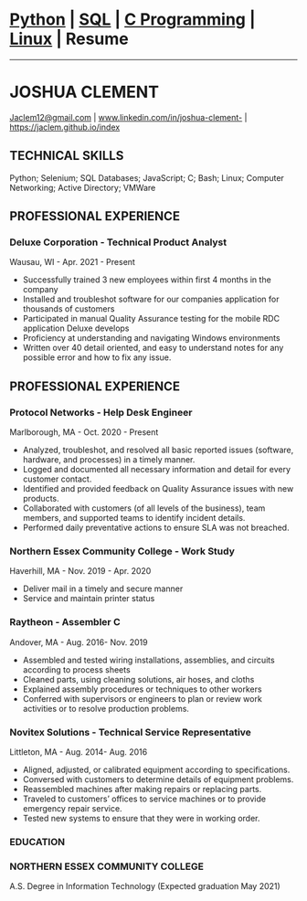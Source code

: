 # <a href="https://Jaclem.github.io/index">Python</a> | <a href="https://Jaclem.github.io/sql">SQL</a> | <a href="https://Jaclem.github.io/index">C Programming</a> | <a href="https://Jaclem.github.io/linux">Linux</a> | Resume
---

# JOSHUA CLEMENT
Jaclem12@gmail.com | www.linkedin.com/in/joshua-clement- | https://jaclem.github.io/index 

## TECHNICAL SKILLS
Python; Selenium; SQL Databases; JavaScript; C; Bash; Linux; Computer Networking; Active Directory; VMWare

## PROFESSIONAL EXPERIENCE  
### Deluxe Corporation - Technical Product Analyst
Wausau, WI - Apr. 2021 - Present
- Successfully trained 3 new employees within first 4 months in the company
- Installed and troubleshot software for our companies application for thousands of customers
- Participated in manual Quality Assurance testing for the mobile RDC application Deluxe develops
- Proficiency at understanding and navigating Windows environments
- Written over 40 detail oriented, and easy to understand notes for any possible error and how to fix any issue.


## PROFESSIONAL EXPERIENCE  
### Protocol Networks - Help Desk Engineer
Marlborough, MA - Oct. 2020 - Present
- Analyzed, troubleshot, and resolved all basic reported issues (software, hardware, and processes) in a timely manner.
- Logged and documented all necessary information and detail for every customer contact.
- Identified and provided feedback on Quality Assurance issues with new products.
- Collaborated with customers (of all levels of the business), team members, and supported teams to identify incident details.
- Performed daily preventative actions to ensure SLA was not breached.


### Northern Essex Community College - Work Study
Haverhill, MA - Nov. 2019 - Apr. 2020
-	Deliver mail in a timely and secure manner
- Service and maintain printer status 

### Raytheon - Assembler C
Andover, MA - Aug. 2016- Nov. 2019
-	Assembled and tested wiring installations, assemblies, and circuits according to process sheets
-	Cleaned parts, using cleaning solutions, air hoses, and cloths
-	Explained assembly procedures or techniques to other workers
-	Conferred with supervisors or engineers to plan or review work activities or to resolve production problems. 

### Novitex Solutions - Technical Service Representative
Littleton, MA - Aug. 2014- Aug. 2016
-	Aligned, adjusted, or calibrated equipment according to specifications.
-	Conversed with customers to determine details of equipment problems.
-	Reassembled machines after making repairs or replacing parts.
-	Traveled to customers’ offices to service machines or to provide emergency repair service.
-	Tested new systems to ensure that they were in working order.

### EDUCATION
### NORTHERN ESSEX COMMUNITY COLLEGE
A.S. Degree in Information Technology 				 (Expected graduation May 2021)
